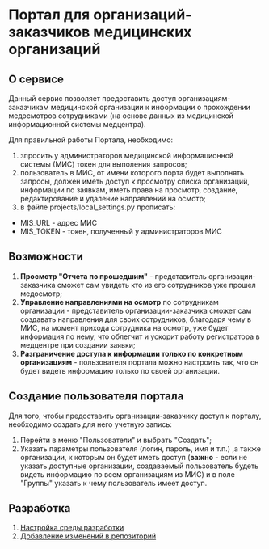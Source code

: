 # Портал для организаций-заказчиков медицинских организаций

## О сервисе
Данный сервис позволяет предоставить доступ организациям-заказчикам медицинской организации к информации о прохождении медосмотров сотрудниками (на основе данных из медицинской информационной системы медцентра).

Для правильной работы Портала, необходимо:
1. зпросить у администраторов медицинской информационной системы (МИС) токен для выполения запросов;
1. пользователь в МИС, от имени которого порта будет выполнять запросы, должен иметь доступ к просмотру списка организаций, информации по заявкам, иметь права на просмотр, создание, редактирование и удаление направлений на осмотр;
1. в файле projects/local_settings.py прописать:
 - MIS_URL - адрес МИС
 - MIS_TOKEN - токен, полученный у администраторов МИС
 
## Возможности
1. **Просмотр "Отчета по прошедшим"** - представитель организации-заказчика сможет сам увидеть кто из его сотрудников уже прошел медосмотр;
2. **Управление направлениями на осмотр** по сотрудникам организации - представитель организации-заказчика сможет сам создавать направления для своих сотрудников, благодаря чему в МИС, на момент прихода сотрудника на осмотр, уже будет информация по нему, что облегчит и ускорит работу регистратора в медцентре при создании заявки;
3. **Разграничение доступа к информации только по конкретным организациям** - пользователя портала можно настроить так, что он будет видеть информацию только по своей организации.

## Создание пользователя портала
Для того, чтобы предоставить организации-заказчику доступ к порталу, необходимо создать для него учетную запись:
1. Перейти в меню "Пользователи" и выбрать "Создать";
2. Указать параметры пользователя (логин, пароль, имя и т.п.)
,а также организации, к которым он будет иметь доступ (**важно** - если не указать доступные организации, создаваемый пользователь будеть видеть информацию по всем организациям из МИС) и в поле "Группы" указать к чему пользователь имеет доступ. 

## Разработка

1. [Настройка среды разработки](https://github.com/Egorka96/med-org-portal/wiki/%D0%9D%D0%B0%D1%81%D1%82%D1%80%D0%BE%D0%B9%D0%BA%D0%B0-%D1%81%D1%80%D0%B5%D0%B4%D1%8B-%D1%80%D0%B0%D0%B7%D1%80%D0%B0%D0%B1%D0%BE%D1%82%D0%BA%D0%B8)
2. [Добавление изменений в репозиторий](https://github.com/Egorka96/med-org-portal/wiki/%D0%94%D0%BE%D0%B1%D0%B0%D0%B2%D0%BB%D0%B5%D0%BD%D0%B8%D0%B5-%D0%B8%D0%B7%D0%BC%D0%B5%D0%BD%D0%B5%D0%BD%D0%B8%D0%B9-%D0%B2-%D1%80%D0%B5%D0%BF%D0%BE%D0%B7%D0%B8%D1%82%D0%BE%D1%80%D0%B8%D0%B9)
